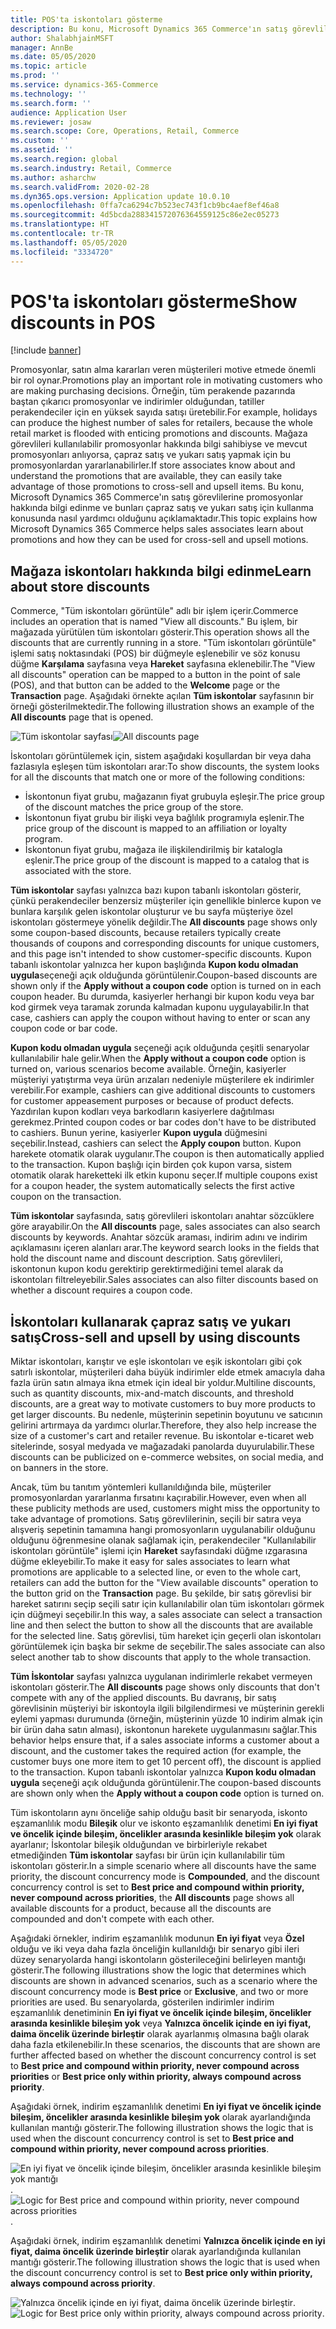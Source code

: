 ```yaml
---
title: POS'ta iskontoları gösterme
description: Bu konu, Microsoft Dynamics 365 Commerce'ın satış görevlilerine promosyonlar hakkında bilgi edinme ve bunları çapraz satış ve yukarı satış için kullanma konusunda nasıl yardımcı olduğunu açıklamaktadır.
author: ShalabhjainMSFT
manager: AnnBe
ms.date: 05/05/2020
ms.topic: article
ms.prod: ''
ms.service: dynamics-365-Commerce
ms.technology: ''
ms.search.form: ''
audience: Application User
ms.reviewer: josaw
ms.search.scope: Core, Operations, Retail, Commerce
ms.custom: ''
ms.assetid: ''
ms.search.region: global
ms.search.industry: Retail, Commerce
ms.author: asharchw
ms.search.validFrom: 2020-02-28
ms.dyn365.ops.version: Application update 10.0.10
ms.openlocfilehash: 0ffa7ca6294c7b523ec743f1cb9bc4aef8ef46a8
ms.sourcegitcommit: 4d5bcda288341572076364559125c86e2ec05273
ms.translationtype: HT
ms.contentlocale: tr-TR
ms.lasthandoff: 05/05/2020
ms.locfileid: "3334720"
---
```

# <a name="show-discounts-in-pos"></a><span data-ttu-id="2725a-103">POS'ta iskontoları gösterme</span><span class="sxs-lookup"><span data-stu-id="2725a-103">Show discounts in POS</span></span>

[!include [banner](includes/banner.md)]

<span data-ttu-id="2725a-104">Promosyonlar, satın alma kararları veren müşterileri motive etmede önemli bir rol oynar.</span><span class="sxs-lookup"><span data-stu-id="2725a-104">Promotions play an important role in motivating customers who are making purchasing decisions.</span></span> <span data-ttu-id="2725a-105">Örneğin, tüm perakende pazarında baştan çıkarıcı promosyonlar ve indirimler olduğundan, tatiller perakendeciler için en yüksek sayıda satışı üretebilir.</span><span class="sxs-lookup"><span data-stu-id="2725a-105">For example, holidays can produce the highest number of sales for retailers, because the whole retail market is flooded with enticing promotions and discounts.</span></span> <span data-ttu-id="2725a-106">Mağaza görevlileri kullanılabilir promosyonlar hakkında bilgi sahibiyse ve mevcut promosyonları anlıyorsa, çapraz satış ve yukarı satış yapmak için bu promosyonlardan yararlanabilirler.</span><span class="sxs-lookup"><span data-stu-id="2725a-106">If store associates know about and understand the promotions that are available, they can easily take advantage of those promotions to cross-sell and upsell items.</span></span> <span data-ttu-id="2725a-107">Bu konu, Microsoft Dynamics 365 Commerce'ın satış görevlilerine promosyonlar hakkında bilgi edinme ve bunları çapraz satış ve yukarı satış için kullanma konusunda nasıl yardımcı olduğunu açıklamaktadır.</span><span class="sxs-lookup"><span data-stu-id="2725a-107">This topic explains how Microsoft Dynamics 365 Commerce helps sales associates learn about promotions and how they can be used for cross-sell and upsell motions.</span></span>

## <a name="learn-about-store-discounts"></a><span data-ttu-id="2725a-108">Mağaza iskontoları hakkında bilgi edinme</span><span class="sxs-lookup"><span data-stu-id="2725a-108">Learn about store discounts</span></span>

<span data-ttu-id="2725a-109">Commerce, "Tüm iskontoları görüntüle" adlı bir işlem içerir.</span><span class="sxs-lookup"><span data-stu-id="2725a-109">Commerce includes an operation that is named "View all discounts."</span></span> <span data-ttu-id="2725a-110">Bu işlem, bir mağazada yürütülen tüm iskontoları gösterir.</span><span class="sxs-lookup"><span data-stu-id="2725a-110">This operation shows all the discounts that are currently running in a store.</span></span> <span data-ttu-id="2725a-111">"Tüm iskontoları görüntüle" işlemi satış noktasındaki (POS) bir düğmeyle eşlenebilir ve söz konusu düğme **Karşılama** sayfasına veya **Hareket** sayfasına eklenebilir.</span><span class="sxs-lookup"><span data-stu-id="2725a-111">The "View all discounts" operation can be mapped to a button in the point of sale (POS), and that button can be added to the **Welcome** page or the **Transaction** page.</span></span> <span data-ttu-id="2725a-112">Aşağıdaki örnekte açılan **Tüm iskontolar** sayfasının bir örneği gösterilmektedir.</span><span class="sxs-lookup"><span data-stu-id="2725a-112">The following illustration shows an example of the **All discounts** page that is opened.</span></span>

<span data-ttu-id="2725a-113">![Tüm iskontolar sayfası](./media/View_all_discounts.png "Tüm iskontolar sayfası")</span><span class="sxs-lookup"><span data-stu-id="2725a-113">![All discounts page](./media/View_all_discounts.png "All discounts page")</span></span>

<span data-ttu-id="2725a-114">İskontoları görüntülemek için, sistem aşağıdaki koşullardan bir veya daha fazlasıyla eşleşen tüm iskontoları arar:</span><span class="sxs-lookup"><span data-stu-id="2725a-114">To show discounts, the system looks for all the discounts that match one or more of the following conditions:</span></span>

- <span data-ttu-id="2725a-115">İskontonun fiyat grubu, mağazanın fiyat grubuyla eşleşir.</span><span class="sxs-lookup"><span data-stu-id="2725a-115">The price group of the discount matches the price group of the store.</span></span>
- <span data-ttu-id="2725a-116">İskontonun fiyat grubu bir ilişki veya bağlılık programıyla eşlenir.</span><span class="sxs-lookup"><span data-stu-id="2725a-116">The price group of the discount is mapped to an affiliation or loyalty program.</span></span>
- <span data-ttu-id="2725a-117">İskontonun fiyat grubu, mağaza ile ilişkilendirilmiş bir katalogla eşlenir.</span><span class="sxs-lookup"><span data-stu-id="2725a-117">The price group of the discount is mapped to a catalog that is associated with the store.</span></span>

<span data-ttu-id="2725a-118">**Tüm iskontolar** sayfası yalnızca bazı kupon tabanlı iskontoları gösterir, çünkü perakendeciler benzersiz müşteriler için genellikle binlerce kupon ve bunlara karşılık gelen iskontolar oluşturur ve bu sayfa müşteriye özel iskontoları göstermeye yönelik değildir.</span><span class="sxs-lookup"><span data-stu-id="2725a-118">The **All discounts** page shows only some coupon-based discounts, because retailers typically create thousands of coupons and corresponding discounts for unique customers, and this page isn't intended to show customer-specific discounts.</span></span> <span data-ttu-id="2725a-119">Kupon tabanlı iskontolar yalnızca her kupon başlığında **Kupon kodu olmadan uygula**seçeneği açık olduğunda görüntülenir.</span><span class="sxs-lookup"><span data-stu-id="2725a-119">Coupon-based discounts are shown only if the **Apply without a coupon code** option is turned on in each coupon header.</span></span> <span data-ttu-id="2725a-120">Bu durumda, kasiyerler herhangi bir kupon kodu veya bar kod girmek veya taramak zorunda kalmadan kuponu uygulayabilir.</span><span class="sxs-lookup"><span data-stu-id="2725a-120">In that case, cashiers can apply the coupon without having to enter or scan any coupon code or bar code.</span></span>

<span data-ttu-id="2725a-121">**Kupon kodu olmadan uygula** seçeneği açık olduğunda çeşitli senaryolar kullanılabilir hale gelir.</span><span class="sxs-lookup"><span data-stu-id="2725a-121">When the **Apply without a coupon code** option is turned on, various scenarios become available.</span></span> <span data-ttu-id="2725a-122">Örneğin, kasiyerler müşteriyi yatıştırma veya ürün arızaları nedeniyle müşterilere ek indirimler verebilir.</span><span class="sxs-lookup"><span data-stu-id="2725a-122">For example, cashiers can give additional discounts to customers for customer appeasement purposes or because of product defects.</span></span> <span data-ttu-id="2725a-123">Yazdırılan kupon kodları veya barkodların kasiyerlere dağıtılması gerekmez.</span><span class="sxs-lookup"><span data-stu-id="2725a-123">Printed coupon codes or bar codes don't have to be distributed to cashiers.</span></span> <span data-ttu-id="2725a-124">Bunun yerine, kasiyerler **Kupon uygula** düğmesini seçebilir.</span><span class="sxs-lookup"><span data-stu-id="2725a-124">Instead, cashiers can select the **Apply coupon** button.</span></span> <span data-ttu-id="2725a-125">Kupon harekete otomatik olarak uygulanır.</span><span class="sxs-lookup"><span data-stu-id="2725a-125">The coupon is then automatically applied to the transaction.</span></span> <span data-ttu-id="2725a-126">Kupon başlığı için birden çok kupon varsa, sistem otomatik olarak hareketteki ilk etkin kuponu seçer.</span><span class="sxs-lookup"><span data-stu-id="2725a-126">If multiple coupons exist for a coupon header, the system automatically selects the first active coupon on the transaction.</span></span>

<span data-ttu-id="2725a-127">**Tüm iskontolar** sayfasında, satış görevlileri iskontoları anahtar sözcüklere göre arayabilir.</span><span class="sxs-lookup"><span data-stu-id="2725a-127">On the **All discounts** page, sales associates can also search discounts by keywords.</span></span> <span data-ttu-id="2725a-128">Anahtar sözcük araması, indirim adını ve indirim açıklamasını içeren alanları arar.</span><span class="sxs-lookup"><span data-stu-id="2725a-128">The keyword search looks in the fields that hold the discount name and discount description.</span></span> <span data-ttu-id="2725a-129">Satış görevlileri, iskontonun kupon kodu gerektirip gerektirmediğini temel alarak da iskontoları filtreleyebilir.</span><span class="sxs-lookup"><span data-stu-id="2725a-129">Sales associates can also filter discounts based on whether a discount requires a coupon code.</span></span>

## <a name="cross-sell-and-upsell-by-using-discounts"></a><span data-ttu-id="2725a-130">İskontoları kullanarak çapraz satış ve yukarı satış</span><span class="sxs-lookup"><span data-stu-id="2725a-130">Cross-sell and upsell by using discounts</span></span>

<span data-ttu-id="2725a-131">Miktar iskontoları, karıştır ve eşle iskontoları ve eşik iskontoları gibi çok satırlı iskontolar, müşterileri daha büyük indirimler elde etmek amacıyla daha fazla ürün satın almaya ikna etmek için ideal bir yoldur.</span><span class="sxs-lookup"><span data-stu-id="2725a-131">Multiline discounts, such as quantity discounts, mix-and-match discounts, and threshold discounts, are a great way to motivate customers to buy more products to get larger discounts.</span></span> <span data-ttu-id="2725a-132">Bu nedenle, müşterinin sepetinin boyutunu ve satıcının gelirini artırmaya da yardımcı olurlar.</span><span class="sxs-lookup"><span data-stu-id="2725a-132">Therefore, they also help increase the size of a customer's cart and retailer revenue.</span></span> <span data-ttu-id="2725a-133">Bu iskontolar e-ticaret web sitelerinde, sosyal medyada ve mağazadaki panolarda duyurulabilir.</span><span class="sxs-lookup"><span data-stu-id="2725a-133">These discounts can be publicized on e-commerce websites, on social media, and on banners in the store.</span></span>

<span data-ttu-id="2725a-134">Ancak, tüm bu tanıtım yöntemleri kullanıldığında bile, müşteriler promosyonlardan yararlanma fırsatını kaçırabilir.</span><span class="sxs-lookup"><span data-stu-id="2725a-134">However, even when all these publicity methods are used, customers might miss the opportunity to take advantage of promotions.</span></span> <span data-ttu-id="2725a-135">Satış görevlilerinin, seçili bir satıra veya alışveriş sepetinin tamamına hangi promosyonların uygulanabilir olduğunu olduğunu öğrenmesine olanak sağlamak için, perakendeciler "Kullanılabilir iskontoları görüntüle" işlemi için **Hareket** sayfasındaki düğme ızgarasına düğme ekleyebilir.</span><span class="sxs-lookup"><span data-stu-id="2725a-135">To make it easy for sales associates to learn what promotions are applicable to a selected line, or even to the whole cart, retailers can add the button for the "View available discounts" operation to the button grid on the **Transaction** page.</span></span> <span data-ttu-id="2725a-136">Bu şekilde, bir satış görevlisi bir hareket satırını seçip seçili satır için kullanılabilir olan tüm iskontoları görmek için düğmeyi seçebilir.</span><span class="sxs-lookup"><span data-stu-id="2725a-136">In this way, a sales associate can select a transaction line and then select the button to show all the discounts that are available for the selected line.</span></span> <span data-ttu-id="2725a-137">Satış görevlisi, tüm hareket için geçerli olan iskontoları görüntülemek için başka bir sekme de seçebilir.</span><span class="sxs-lookup"><span data-stu-id="2725a-137">The sales associate can also select another tab to show discounts that apply to the whole transaction.</span></span>

<span data-ttu-id="2725a-138">**Tüm İskontolar** sayfası yalnızca uygulanan indirimlerle rekabet vermeyen iskontoları gösterir.</span><span class="sxs-lookup"><span data-stu-id="2725a-138">The **All discounts** page shows only discounts that don't compete with any of the applied discounts.</span></span> <span data-ttu-id="2725a-139">Bu davranış, bir satış görevlisinin müşteriyi bir iskontoyla ilgili bilgilendirmesi ve müşterinin gerekli eylemi yapması durumunda (örneğin, müşterinin yüzde 10 indirim almak için bir ürün daha satın alması), iskontonun harekete uygulanmasını sağlar.</span><span class="sxs-lookup"><span data-stu-id="2725a-139">This behavior helps ensure that, if a sales associate informs a customer about a discount, and the customer takes the required action (for example, the customer buys one more item to get 10 percent off), the discount is applied to the transaction.</span></span> <span data-ttu-id="2725a-140">Kupon tabanlı iskontolar yalnızca **Kupon kodu olmadan uygula** seçeneği açık olduğunda görüntülenir.</span><span class="sxs-lookup"><span data-stu-id="2725a-140">The coupon-based discounts are shown only when the **Apply without a coupon code** option is turned on.</span></span>

<span data-ttu-id="2725a-141">Tüm iskontoların aynı önceliğe sahip olduğu basit bir senaryoda, iskonto eşzamanlılık modu **Bileşik** olur ve iskonto eşzamanlılık denetimi **En iyi fiyat ve öncelik içinde bileşim, öncelikler arasında kesinlikle bileşim yok** olarak ayarlanır; İskontolar bileşik olduğundan ve birbirleriyle rekabet etmediğinden **Tüm iskontolar** sayfası bir ürün için kullanılabilir tüm iskontoları gösterir.</span><span class="sxs-lookup"><span data-stu-id="2725a-141">In a simple scenario where all discounts have the same priority, the discount concurrency mode is **Compounded**, and the discount concurrency control is set to **Best price and compound within priority, never compound across priorities**, the **All discounts** page shows all available discounts for a product, because all the discounts are compounded and don't compete with each other.</span></span>

<span data-ttu-id="2725a-142">Aşağıdaki örnekler, indirim eşzamanlılık modunun **En iyi fiyat** veya **Özel** olduğu ve iki veya daha fazla önceliğin kullanıldığı bir senaryo gibi ileri düzey senaryolarda hangi iskontoların gösterileceğini belirleyen mantığı gösterir.</span><span class="sxs-lookup"><span data-stu-id="2725a-142">The following illustrations show the logic that determines which discounts are shown in advanced scenarios, such as a scenario where the discount concurrency mode is **Best price** or **Exclusive**, and two or more priorities are used.</span></span> <span data-ttu-id="2725a-143">Bu senaryolarda, gösterilen indirimler indirim eşzamanlılık denetiminin **En iyi fiyat ve öncelik içinde bileşim, öncelikler arasında kesinlikle bileşim yok** veya **Yalnızca öncelik içinde en iyi fiyat, daima öncelik üzerinde birleştir** olarak ayarlanmış olmasına bağlı olarak daha fazla etkilenebilir.</span><span class="sxs-lookup"><span data-stu-id="2725a-143">In these scenarios, the discounts that are shown are further affected based on whether the discount concurrency control is set to **Best price and compound within priority, never compound across priorities** or **Best price only within priority, always compound across priority**.</span></span>

<span data-ttu-id="2725a-144">Aşağıdaki örnek, indirim eşzamanlılık denetimi **En iyi fiyat ve öncelik içinde bileşim, öncelikler arasında kesinlikle bileşim yok** olarak ayarlandığında kullanılan mantığı gösterir.</span><span class="sxs-lookup"><span data-stu-id="2725a-144">The following illustration shows the logic that is used when the discount concurrency control is set to **Best price and compound within priority, never compound across priorities**.</span></span>

<span data-ttu-id="2725a-145">![En iyi fiyat ve öncelik içinde bileşim, öncelikler arasında kesinlikle bileşim yok mantığı](./media/Model_1.png "En iyi fiyat ve öncelik içinde bileşim, öncelikler arasında kesinlikle bileşim yok mantığı").</span><span class="sxs-lookup"><span data-stu-id="2725a-145">![Logic for Best price and compound within priority, never compound across priorities](./media/Model_1.png "Logic for Best price and compound within priority, never compound across priorities").</span></span>

<span data-ttu-id="2725a-146">Aşağıdaki örnek, indirim eşzamanlılık denetimi **Yalnızca öncelik içinde en iyi fiyat, daima öncelik üzerinde birleştir** olarak ayarlandığında kullanılan mantığı gösterir.</span><span class="sxs-lookup"><span data-stu-id="2725a-146">The following illustration shows the logic that is used when the discount concurrency control is set to **Best price only within priority, always compound across priority**.</span></span>

<span data-ttu-id="2725a-147">![Yalnızca öncelik içinde en iyi fiyat, daima öncelik üzerinde birleştir](./media/Model_2.png "Yalnızca öncelik içinde en iyi fiyat, daima öncelik üzerinde birleştir mantığı").</span><span class="sxs-lookup"><span data-stu-id="2725a-147">![Logic for Best price only within priority, always compound across priority](./media/Model_2.png "Logic for Best price only within priority, always compound across priority").</span></span>
